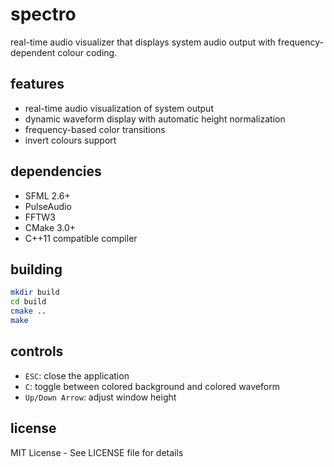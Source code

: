 # spectro

real-time audio visualizer that displays system audio output with frequency-dependent colour coding.

## features

- real-time audio visualization of system output
- dynamic waveform display with automatic height normalization
- frequency-based color transitions
- invert colours support

## dependencies

- SFML 2.6+
- PulseAudio
- FFTW3
- CMake 3.0+
- C++11 compatible compiler

## building

```bash
mkdir build
cd build
cmake ..
make
```

## controls

- `ESC`: close the application
- `C`: toggle between colored background and colored waveform
- `Up/Down Arrow`: adjust window height

## license

MIT License - See LICENSE file for details 
